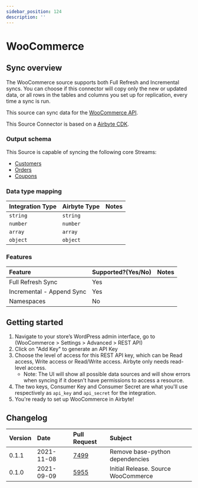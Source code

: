 ```yaml
---
sidebar_position: 124
description: ''
---
```


# WooCommerce

## Sync overview

The WooCommerce source supports both Full Refresh and Incremental syncs. You can choose if this connector will copy only the new or updated data, or all rows in the tables and columns you set up for replication, every time a sync is run.

This source can sync data for the [WooCommerce API](https://woocommerce.github.io/woocommerce-rest-api-docs/).

This Source Connector is based on a [Airbyte CDK](https://docs.airbyte.io/connector-development/cdk-python).

### Output schema

This Source is capable of syncing the following core Streams:

* [Customers](https://woocommerce.github.io/woocommerce-rest-api-docs/#list-all-customers)
* [Orders](https://woocommerce.github.io/woocommerce-rest-api-docs/#list-all-orders)
* [Coupons](https://woocommerce.github.io/woocommerce-rest-api-docs/#list-all-coupons)

### Data type mapping

| Integration Type | Airbyte Type | Notes |
| :--- | :--- | :--- |
| `string` | `string` |  |
| `number` | `number` |  |
| `array` | `array` |  |
| `object` | `object` |  |

### Features

| Feature | Supported?\(Yes/No\) | Notes |
| :--- | :--- | :--- |
| Full Refresh Sync | Yes |  |
| Incremental - Append Sync | Yes |  |
| Namespaces | No |  |

## Getting started

1. Navigate to your store’s WordPress admin interface, go to (WooCommerce > Settings > Advanced > REST API)
2. Click on "Add Key" to generate an API Key
3. Choose the level of access for this REST API key, which can be Read access, Write access or Read/Write access. Airbyte only needs read-level access.
    * Note: The UI will show all possible data sources and will show errors when syncing if it doesn't have permissions to access a resource.
4. The two keys, Consumer Key and Consumer Secret are what you'll use respectively as `api_key` and `api_secret` for the integration.
5. You're ready to set up WooCommerce in Airbyte!


## Changelog

| Version | Date       | Pull Request | Subject |
| :------ | :--------  | :-----       | :------ |
| 0.1.1  | 2021-11-08 | [7499](https://github.com/airbytehq/airbyte/pull/7499) | Remove base-python dependencies |
| 0.1.0  | 2021-09-09 | [5955](https://github.com/airbytehq/airbyte/pull/5955) | Initial Release. Source WooCommerce |

